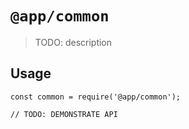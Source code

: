 # `@app/common`

> TODO: description

## Usage

```
const common = require('@app/common');

// TODO: DEMONSTRATE API
```
